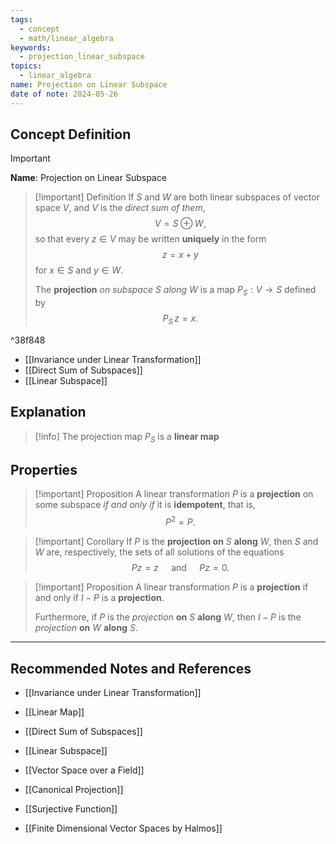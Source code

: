 ```yaml
---
tags:
  - concept
  - math/linear_algebra
keywords:
  - projection_linear_subspace
topics:
  - linear_algebra
name: Projection on Linear Subspace
date of note: 2024-05-26
---
```


## Concept Definition

>[!important]
>**Name**: Projection on Linear Subspace


>[!important] Definition
>If $S$ and $W$ are both linear subspaces of vector space $V$, and $V$ is the *direct sum of them*, 
>$$
>V = S \oplus W,
>$$
>so that every $z\in V$ may be written **uniquely** in the form $$z = x + y$$ for $x\in S$ and $y\in W$.
>
>The **projection** *on subspace* $S$ *along* $W$ is a map $P_{S}: V\to S$ defined by
>$$
>P_{S}\,z = x.  
>$$

^38f848

- [[Invariance under Linear Transformation]]
- [[Direct Sum of Subspaces]]
- [[Linear Subspace]]


## Explanation

>[!info]
>The projection map $P_{S}$ is a **linear map**


## Properties

>[!important] Proposition
>A linear transformation $P$ is a **projection** on some subspace *if and only if* it is **idempotent**, that is, $$P^2 =P.$$

>[!important] Corollary
>If $P$ is the **projection on** $S$ **along** $W$, then $S$ and $W$ are, respectively, the sets of all solutions of the equations
>$$
>Pz = z \quad \text{ and } \quad Pz = 0.
>$$

>[!important] Proposition
>A linear transformation $P$ is a **projection**  if and only if $I- P$ is a **projection**.
>
>Furthermore, if $P$ is the *projection* **on** $S$ **along** $W$, then $I - P$ is the *projection* **on** $W$ **along** $S$.




-----------
##  Recommended Notes and References

- [[Invariance under Linear Transformation]]
- [[Linear Map]]

- [[Direct Sum of Subspaces]]
- [[Linear Subspace]]
- [[Vector Space over a Field]]


- [[Canonical Projection]]
- [[Surjective Function]]

- [[Finite Dimensional Vector Spaces by Halmos]]